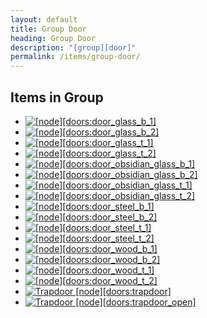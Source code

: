```yaml
---
layout: default
title: Group Door
heading: Group Door
description: "[group][door]"
permalink: /items/group-door/
---
```



## Items in Group

<ul class="list-items">
    <li><a href="{{site.baseurl}}/items/doors-door-glass-b-1/"><img src="{{site.baseurl}}/assets/img/items/itemcubes/doors_door_glass_b_1.png" data-toggle="tooltip" title=" [node][doors:door_glass_b_1]"></a></li>
    <li><a href="{{site.baseurl}}/items/doors-door-glass-b-2/"><img src="{{site.baseurl}}/assets/img/items/itemcubes/doors_door_glass_b_2.png" data-toggle="tooltip" title=" [node][doors:door_glass_b_2]"></a></li>
    <li><a href="{{site.baseurl}}/items/doors-door-glass-t-1/"><img src="{{site.baseurl}}/assets/img/items/itemcubes/doors_door_glass_t_1.png" data-toggle="tooltip" title=" [node][doors:door_glass_t_1]"></a></li>
    <li><a href="{{site.baseurl}}/items/doors-door-glass-t-2/"><img src="{{site.baseurl}}/assets/img/items/itemcubes/doors_door_glass_t_2.png" data-toggle="tooltip" title=" [node][doors:door_glass_t_2]"></a></li>
    <li><a href="{{site.baseurl}}/items/doors-door-obsidian-glass-b-1/"><img src="{{site.baseurl}}/assets/img/items/itemcubes/doors_door_obsidian_glass_b_1.png" data-toggle="tooltip" title=" [node][doors:door_obsidian_glass_b_1]"></a></li>
    <li><a href="{{site.baseurl}}/items/doors-door-obsidian-glass-b-2/"><img src="{{site.baseurl}}/assets/img/items/itemcubes/doors_door_obsidian_glass_b_2.png" data-toggle="tooltip" title=" [node][doors:door_obsidian_glass_b_2]"></a></li>
    <li><a href="{{site.baseurl}}/items/doors-door-obsidian-glass-t-1/"><img src="{{site.baseurl}}/assets/img/items/itemcubes/doors_door_obsidian_glass_t_1.png" data-toggle="tooltip" title=" [node][doors:door_obsidian_glass_t_1]"></a></li>
    <li><a href="{{site.baseurl}}/items/doors-door-obsidian-glass-t-2/"><img src="{{site.baseurl}}/assets/img/items/itemcubes/doors_door_obsidian_glass_t_2.png" data-toggle="tooltip" title=" [node][doors:door_obsidian_glass_t_2]"></a></li>
    <li><a href="{{site.baseurl}}/items/doors-door-steel-b-1/"><img src="{{site.baseurl}}/assets/img/items/itemcubes/doors_door_steel_b_1.png" data-toggle="tooltip" title=" [node][doors:door_steel_b_1]"></a></li>
    <li><a href="{{site.baseurl}}/items/doors-door-steel-b-2/"><img src="{{site.baseurl}}/assets/img/items/itemcubes/doors_door_steel_b_2.png" data-toggle="tooltip" title=" [node][doors:door_steel_b_2]"></a></li>
    <li><a href="{{site.baseurl}}/items/doors-door-steel-t-1/"><img src="{{site.baseurl}}/assets/img/items/itemcubes/doors_door_steel_t_1.png" data-toggle="tooltip" title=" [node][doors:door_steel_t_1]"></a></li>
    <li><a href="{{site.baseurl}}/items/doors-door-steel-t-2/"><img src="{{site.baseurl}}/assets/img/items/itemcubes/doors_door_steel_t_2.png" data-toggle="tooltip" title=" [node][doors:door_steel_t_2]"></a></li>
    <li><a href="{{site.baseurl}}/items/doors-door-wood-b-1/"><img src="{{site.baseurl}}/assets/img/items/itemcubes/doors_door_wood_b_1.png" data-toggle="tooltip" title=" [node][doors:door_wood_b_1]"></a></li>
    <li><a href="{{site.baseurl}}/items/doors-door-wood-b-2/"><img src="{{site.baseurl}}/assets/img/items/itemcubes/doors_door_wood_b_2.png" data-toggle="tooltip" title=" [node][doors:door_wood_b_2]"></a></li>
    <li><a href="{{site.baseurl}}/items/doors-door-wood-t-1/"><img src="{{site.baseurl}}/assets/img/items/itemcubes/doors_door_wood_t_1.png" data-toggle="tooltip" title=" [node][doors:door_wood_t_1]"></a></li>
    <li><a href="{{site.baseurl}}/items/doors-door-wood-t-2/"><img src="{{site.baseurl}}/assets/img/items/itemcubes/doors_door_wood_t_2.png" data-toggle="tooltip" title=" [node][doors:door_wood_t_2]"></a></li>
    <li><a href="{{site.baseurl}}/items/doors-trapdoor/"><img src="{{site.baseurl}}/assets/img/items/itemcubes/doors_trapdoor.png" data-toggle="tooltip" title="Trapdoor [node][doors:trapdoor]"></a></li>
    <li><a href="{{site.baseurl}}/items/doors-trapdoor-open/"><img src="{{site.baseurl}}/assets/img/items/itemcubes/doors_trapdoor_open.png" data-toggle="tooltip" title="Trapdoor [node][doors:trapdoor_open]"></a></li>
</ul>
